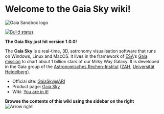 # Welcome to the Gaia Sky wiki!

![Gaia Sandbox logo](https://zah.uni-heidelberg.de/fileadmin/user_upload/gaia/gaiasky/img/GaiaSkySplash-s.jpg)

[![Build status](https://circleci.com/gh/ari-zah/gaiasky/tree/master.svg?style=svg)](https://circleci.com/gh/ari-zah/gaiasky/tree/master)

**The Gaia Sky just hit version 1.0.0!**

The **Gaia Sky** is a real-time, 3D, astronomy visualisation software that
runs on Windows, Linux and MacOS. It lives in the framework of
[ESA](http://www.esa.int/ESA)'s [Gaia mission](http://sci.esa.int/gaia) to chart about 1 billion stars of our Milky Way Galaxy. It is developed in the Gaia group of the [Astronomisches Rechen-Institut](www.ari.uni-heidelberg.de) ([ZAH](www.zah.uni-heidelberg.de), [Universität Heidelberg](www.uni-heidelberg.de)).

* Official site: [GaiaSky@ARI](http://www.zah.uni-heidelberg.de/gaia2/outreach/gaiasandbox/)
* Product page: [Gaia Sky](http://ari-zah.github.io/gaiasky)
* Wiki: [You are in it!](https://github.com/ari-zah/gaiasky/wiki/)

**Browse the contents of this wiki using the sidebar on the right**
![Arrow right](wiki/img/arrowright.png)
